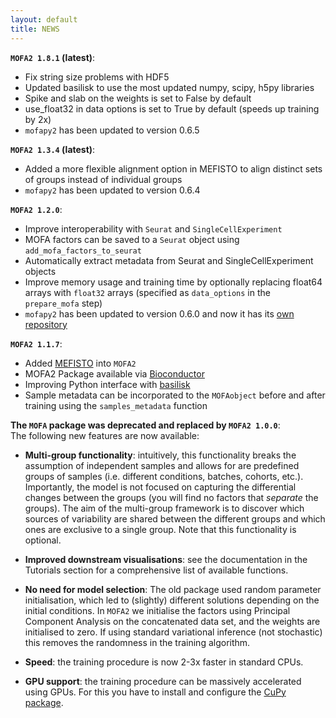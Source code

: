 ```yaml
---
layout: default
title: NEWS
---
```


**`MOFA2 1.8.1` (latest)**:  
- Fix string size problems with HDF5
- Updated basilisk to use the most updated numpy, scipy, h5py libraries
- Spike and slab on the weights is set to False by default
- use_float32 in data options is set to True by default (speeds up training by 2x)
- `mofapy2` has been updated to version 0.6.5


**`MOFA2 1.3.4` (latest)**:  
- Added a more flexible alignment option in MEFISTO to align distinct sets of groups instead of individual groups
- `mofapy2` has been updated to version 0.6.4


**`MOFA2 1.2.0`**:  
<!-- - Added contribution scores -->
- Improve interoperability with `Seurat` and `SingleCellExperiment`
- MOFA factors can be saved to a `Seurat` object using `add_mofa_factors_to_seurat`
- Automatically extract metadata from Seurat and SingleCellExperiment objects
- Improve memory usage and training time by optionally replacing float64 arrays with `float32` arrays (specified as `data_options` in the `prepare_mofa` step)
- `mofapy2` has been updated to version 0.6.0 and now it has its [own repository](https://github.com/bioFAM/mofapy2)


**`MOFA2 1.1.7`**:  
- Added [MEFISTO](https://www.biorxiv.org/content/10.1101/2020.11.03.366674v1) into `MOFA2`
- MOFA2 Package available via [Bioconductor](http://bioconductor.org/packages/release/bioc/html/MOFA2.html)
- Improving Python interface with [basilisk](http://www.bioconductor.org/packages/release/bioc/html/basilisk.html)
- Sample metadata can be incorporated to the `MOFAobject` before and after training using the `samples_metadata` function


**The `MOFA` package was deprecated and replaced by `MOFA2 1.0.0`**:  
The following new features are now available:

* **Multi-group functionality**: intuitively, this functionality breaks the assumption of independent samples and allows for are predefined groups of samples (i.e. different conditions, batches, cohorts, etc.). Importantly, the model is not focused on capturing the differential changes between the groups (you will find no factors that *separate* the groups). The aim of the multi-group framework is to discover which sources of variability are shared between the different groups and which ones are exclusive to a single group. Note that this functionality is optional.

* **Improved downstream visualisations**: see the documentation in the Tutorials section for a comprehensive list of available functions.

* **No need for model selection**: The old package used random parameter initialisation, which led to (slightly) different solutions depending on the initial conditions. In `MOFA2` we initialise the factors using Principal Component Analysis on the concatenated data set, and the weights are initialised to zero. If using standard variational inference (not stochastic) this removes the randomness in the training algorithm.

* **Speed**: the training procedure is now 2-3x faster in standard CPUs.

* **GPU support**: the training procedure can be massively accelerated using GPUs. For this you have to install and configure the [CuPy package](https://cupy.chainer.org).